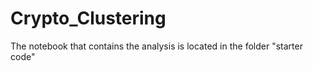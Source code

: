 # Crypto_Clustering

The notebook that contains the analysis is located in the folder "starter code"

